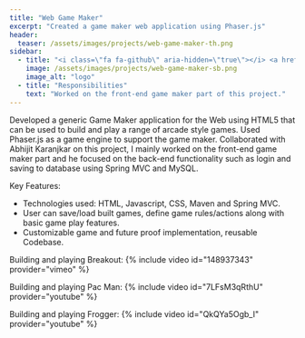 ```yaml
---
title: "Web Game Maker"
excerpt: "Created a game maker web application using Phaser.js"
header:
  teaser: /assets/images/projects/web-game-maker-th.png
sidebar:
  - title: "<i class=\"fa fa-github\" aria-hidden=\"true\"></i> <a href=\"https://github.com/abhijitkaranjkar89/Game-Maker\">GitHub Repo</a>"
    image: /assets/images/projects/web-game-maker-sb.png
    image_alt: "logo"
  - title: "Responsibilities"
    text: "Worked on the front-end game maker part of this project."
---
```

Developed a generic Game Maker application for the Web using HTML5 that can be used to build and play a range of arcade style games. Used Phaser.js as a game engine to support the game maker. Collaborated with Abhijit Karanjkar on this project, I mainly worked on the front-end game maker part and he focused on the back-end functionality such as login and saving to database using Spring MVC and MySQL.

Key Features:
- Technologies used: HTML, Javascript, CSS, Maven and Spring MVC.
- User can save/load built games, define game rules/actions along with basic game play features.
- Customizable game and future proof implementation, reusable Codebase.

Building and playing Breakout:
{% include video id="148937343" provider="vimeo" %}

Building and playing Pac Man:
{% include video id="7LFsM3qRthU" provider="youtube" %}

Building and playing Frogger:
{% include video id="QkQYa5Ogb_I" provider="youtube" %}